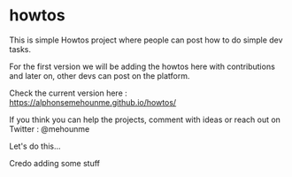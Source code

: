 # howtos

This is simple Howtos project where people can post how to do simple dev tasks.

For the first version we will be adding the howtos here with contributions and later on, other devs can post on the platform.

Check the current version here : https://alphonsemehounme.github.io/howtos/

If you think you can help the projects, comment with ideas or reach out on Twitter : @mehounme

Let's do this...

Credo adding some stuff 